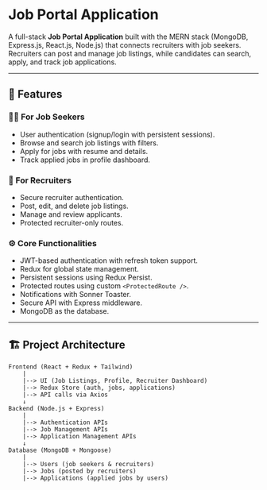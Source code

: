 # Job Portal Application

A full-stack **Job Portal Application** built with the MERN stack (MongoDB, Express.js, React.js, Node.js) that connects recruiters with job seekers.  
Recruiters can post and manage job listings, while candidates can search, apply, and track job applications.

---

## 🚀 Features

### 👩‍💼 For Job Seekers
- User authentication (signup/login with persistent sessions).
- Browse and search job listings with filters.
- Apply for jobs with resume and details.
- Track applied jobs in profile dashboard.

### 🏢 For Recruiters
- Secure recruiter authentication.
- Post, edit, and delete job listings.
- Manage and review applicants.
- Protected recruiter-only routes.

### ⚙️ Core Functionalities
- JWT-based authentication with refresh token support.
- Redux for global state management.
- Persistent sessions using Redux Persist.
- Protected routes using custom `<ProtectedRoute />`.
- Notifications with Sonner Toaster.
- Secure API with Express middleware.
- MongoDB as the database.

---

## 🏗️ Project Architecture

```plaintext
Frontend (React + Redux + Tailwind)
    |
    |--> UI (Job Listings, Profile, Recruiter Dashboard)
    |--> Redux Store (auth, jobs, applications)
    |--> API calls via Axios
    ↓
Backend (Node.js + Express)
    |
    |--> Authentication APIs
    |--> Job Management APIs
    |--> Application Management APIs
    ↓
Database (MongoDB + Mongoose)
    |
    |--> Users (job seekers & recruiters)
    |--> Jobs (posted by recruiters)
    |--> Applications (applied jobs by users)
